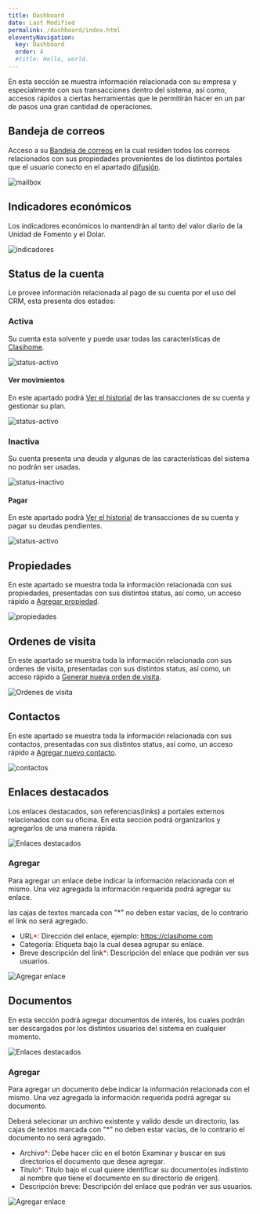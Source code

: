 ```yaml
---
title: Dashboard
date: Last Modified
permalink: /dashboard/index.html
eleventyNavigation:
  key: Dashboard
  order: 4
  #title: Hello, world.
---
```


En esta sección se muestra información relacionada con su empresa y especialmente con sus transacciones dentro del sistema, así como, accesos rápidos a ciertas herramientas que le permitirán hacer en un par de pasos una gran cantidad de operaciones.

## Bandeja de correos

Acceso a su [Bandeja de correos](/mailbox/index.html) en la cual residen todos los correos relacionados con sus propiedades provenientes de los distintos portales que el usuario conecto en el apartado [difusión](/diffusion/index.html).

![mailbox](/content/images/dashboard/message.jpg)

## Indicadores económicos

Los indicadores económicos lo mantendrán al tanto del valor diario de la Unidad de Fomento y el Dolar.

![indicadores](/content/images/dashboard/indicators.jpg)

## Status de la cuenta

Le provee información relacionada al pago de su cuenta por el uso del CRM, esta presenta dos estados:

### Activa

Su cuenta esta solvente y puede usar todas las características de [Clasihome](https://clasihome.com).

![status-activo](/content/images/dashboard/payment-2.jpg)

#### Ver movimientos

En este apartado podrá [Ver el historial](/bussiness/plan) de las transacciones de su cuenta y gestionar su plan.

![status-activo](/content/images/dashboard/payment-4.jpg)

### Inactiva

Su cuenta presenta una deuda y algunas de las características del sistema no podrán ser usadas.

![status-inactivo](/content/images/dashboard/payment-1.jpg)

#### Pagar

En este apartado podrá [Ver el historial](/bussiness/plan) de transacciones de su cuenta y pagar su deudas pendientes.

![status-activo](/content/images/dashboard/payment-3.jpg)

## Propiedades

En este apartado se muestra toda la información relacionada con sus propiedades, presentadas con sus distintos status, así como, un acceso rápido a [Agregar propiedad](/properties/add).

![propiedades](/content/images/dashboard/properties.jpg)

## Ordenes de visita

En este apartado se muestra toda la información relacionada con sus ordenes de visita, presentadas con sus distintos status, así como, un acceso rápido a [Generar nueva orden de visita](/visit-orders/add).

![Ordenes de visita](/content/images/dashboard/ov.jpg)

## Contactos

En este apartado se muestra toda la información relacionada con sus contactos, presentadas con sus distintos status, así como, un acceso rápido a [Agregar nuevo contacto](/contacts/add).

![contactos](/content/images/dashboard/contacts.jpg)

## Enlaces destacados

Los enlaces destacados, son referencias(links) a portales externos relacionados con su oficina. En esta sección podrá organizarlos y agregarlos de una manera rápida.

![Enlaces destacados](/content/images/dashboard/featured-links.jpg)

### Agregar

Para agregar un enlace debe indicar la información relacionada con el mismo. Una vez agregada la información requerida podrá agregar su enlace.

<p class="note">las cajas de textos marcada con "*" no deben estar vacias, de lo contrario el link no será agregado.</p>

- URL<span style="color: red;">\*</span>: Dirección del enlace, ejemplo: https://clasihome.com
- Categoría: Etiqueta bajo la cual desea agrupar su enlace.
- Breve descripción del link<span style="color: red;">\*</span>: Descripción del enlace que podrán ver sus usuarios.

![Agregar enlace](/content/images/dashboard/add-link.jpg)

## Documentos

En esta sección podrá agregar documentos de interés, los cuales podrán ser descargados por los distintos usuarios del sistema en cualquier momento.

![Enlaces destacados](/content/images/dashboard/documents.jpg)

### Agregar

Para agregar un documento debe indicar la información relacionada con el mismo. Una vez agregada la información requerida podrá agregar su documento.

<p class="note">Deberá selecionar un archivo existente y valido desde un directorio, las cajas de textos marcada con "*" no deben estar vacias, de lo contrario el documento no será agregado.</p>

- Archivo<span style="color: red;">\*</span>: Debe hacer clic en el botón Examinar y buscar en sus directorios el documento que desea agregar.
- Titulo<span style="color: red;">\*</span>: Titulo bajo el cual quiere identificar su documento(es indistinto al nombre que tiene el documento en su directorio de origen).
- Descripción breve: Descripción del enlace que podrán ver sus usuarios.

![Agregar enlace](/content/images/dashboard/add-doc.jpg)
